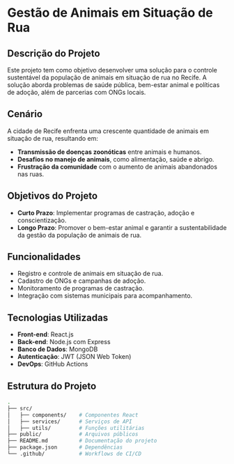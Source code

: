 # Gestão de Animais em Situação de Rua

## Descrição do Projeto
Este projeto tem como objetivo desenvolver uma solução para o controle sustentável da população de animais em situação de rua no Recife. A solução aborda problemas de saúde pública, bem-estar animal e políticas de adoção, além de parcerias com ONGs locais.

## Cenário
A cidade de Recife enfrenta uma crescente quantidade de animais em situação de rua, resultando em:
- **Transmissão de doenças zoonóticas** entre animais e humanos.
- **Desafios no manejo de animais**, como alimentação, saúde e abrigo.
- **Frustração da comunidade** com o aumento de animais abandonados nas ruas.

## Objetivos do Projeto
- **Curto Prazo**: Implementar programas de castração, adoção e conscientização.
- **Longo Prazo**: Promover o bem-estar animal e garantir a sustentabilidade da gestão da população de animais de rua.

## Funcionalidades
- Registro e controle de animais em situação de rua.
- Cadastro de ONGs e campanhas de adoção.
- Monitoramento de programas de castração.
- Integração com sistemas municipais para acompanhamento.

## Tecnologias Utilizadas
- **Front-end**: React.js
- **Back-end**: Node.js com Express
- **Banco de Dados**: MongoDB
- **Autenticação**: JWT (JSON Web Token)
- **DevOps**: GitHub Actions

## Estrutura do Projeto
```bash
.
├── src/
│   ├── components/    # Componentes React
│   ├── services/      # Serviços de API
│   ├── utils/         # Funções utilitárias
├── public/            # Arquivos públicos
├── README.md          # Documentação do projeto
├── package.json       # Dependências
└── .github/           # Workflows de CI/CD
